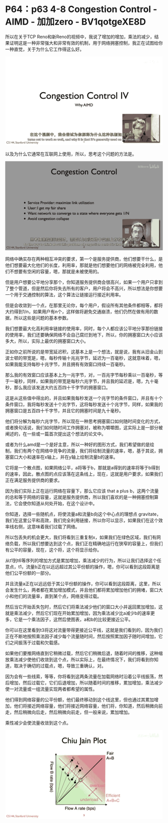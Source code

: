 # P64：p63 4-8 Congestion Control - AIMD - 加加zero - BV1qotgeXE8D

所以在关于TCP Reno和新Reno的视频中，我说了增加的增加，乘法的减少，结果证明这是一种非常强大和非常有效的机制，用于网络拥塞控制，我正在试图给你一种直觉，关于为什么它工作得这么好。



![](img/577b2523f042eff74817c31129a443ac_1.png)

以及为什么它通常在互联网上使用，所以，思考这个问题的方法是。

![](img/577b2523f042eff74817c31129a443ac_3.png)

网络中确实存在两种相互冲突的要求，第一个是服务提供商，他们想要干什么，是他们想要最大化他们的长度，利用率，那就是他们想要他们的网络被完全利用，他们不想要有空闲的容量，嗯，那就是未被使用的。

但是用户想要公平地分享那个，你知道服务提供商会很高兴，如果一个用户只拿到了整个管道，但是然后你将失去所有的客户，用户将会不高兴，所以想法是你想要一个用于交通控制的算法，这个算法让链接运行接近利用率。

但是会收敛到一个点，在那里无论你，每个用户，假设所有其他条件都相等，都将大约得到1/n，如果用户有n个，这样做将避免交通崩溃，他们仍然在做有用的数据，所以这些是问题的基本参数。

我们想要最大化高利用率链接的使用率，同时，每个人都应该公平地分享那份链接的使用率，我们还要确保网络不会自己腐烂到地下，所以，你的拥塞窗口大小应该多大，所以，实际上最优的拥塞窗口大小。

正如你之前所说的是带宽延迟积，这基本上是一个想法，就是说，我有从旧金山到波士顿的带宽是，嗯，每秒传输十兆兆字节，延迟为一百毫秒，这就意味着，嗯，如果我能支持每秒十兆字节，并且拥有有效窗口持续一百毫秒。

那么我的有效窗口应该基本上为一兆字节，对，一百兆字节每秒乘以一百毫秒，等于一毫秒，同样，如果我的带宽是每秒六兆字节，并且我的延迟是，嗯，九十毫秒，那么我应该发送大约五百四十千字节的拥塞窗口。

这是从这些值中得出的，并且如果我每秒发送一个兆字节的条件窗口，并且有十个条件窗口，我将每秒发送十个兆字节，这将每秒发送十个兆字节，同样，如果我的拥塞窗口是五百四十千字节，并且它的拥塞时间是九十毫秒。

他们将分解为每秒六兆字节，所以现在一种思考拥塞窗口如何随时间变化的方式，或者换句话说，我们如何随时间工作拥塞对，被称为嚼嚼图，这实际上是一部分被阐述的，在一些或一篇首次提出这个想法的论文中。

或者为什么amd是一个是好主意，所以一种好的图形方式，我们希望做的是绘制，我们有两个在网络中竞争的流量，我们将绘制流量的速率，嗯，基于其说，拥塞窗口大小和速率在x轴上，并在y轴上绘制流量b的速率。

它将是一个散点图，如果网络公平，a将等于b，那就是a得到的速率将等于b得到的速率，因此，散点图的点应该落在这条线上，现在，这就是用户要求，如果我们正在满足服务提供商的要求。

因为我们实际上正在运行网络在容量下，那么它应该 that a plus b，这两个流量的总和等于网络的容量，这就是服务提供商，所以我们喜欢的是一种拥塞控制算法，它会使你知道从何处开始，在这个设计中。

你知道，选择一些随机点，将使流量a和流量b向这个中心点的理想点 gravitate，我们在这里公平和高效，我们完全利用链接，所以你可以显示，如果我们在这个效率线右侧，这意味着我们过载了网络。

所以包丢失的机会更大，我们将看到三重复制x，如果我们在绿色区域，我们有网络负载，所以我们想要达到这个点，我们正在精确地运行在狭窄的容量上，但我们有公平的容量，现在，这个将，这个将显示给你。

从t1到t6等序列的增加方式是累加增加，乘法减少的行为，所以让我们选择这个任意点，t1，流量b正在以远远超过其公平份额的操作，嗯，你可以看到这段距离是他们公平份额的一部分。

并且流量a正在以远远低于其公平份额的操作，你可以看到这段距离，这里，所以会发生什么，两者都在累加增加模式，并且他们都将累加增加他们的拥堵，窗口大小和他们的流量率，直到某个点，网络变得过载。

然后当它开始丢失包时，然后它们将乘法减少他们的窗口大小并返回累加增加，这就是乘法减少，然后它们现在开始累加增加，因为乘法减少比a减少b的速率更多，它是一个乘法因子，这然后使图表，a和b的比较更接近公平。

你可以在这里看到t3将这对流量带得更接近公平线，这就是我们看到的，因为我们正在不断地按照乘法因子减少每个流量随时间，然后按照累加因子随时间增加，它们之间振荡于过载和欠载感。

如果他们要推网络直到它稍微过载，然后它们稍微后退，随着时间的推移，这种缩放乘法减少使他们收敛到这个点，所以实际上，在最终情况下，我们将看到你知道，取决于确切的过载点，嗯，导致三重确认，对。

因为会有一些线索，等等，你将看到这两条流量在加载网络时沿着公平线振荡，然后增加，然后过载它，它们后退增加，所以随着时间的推移，累加增加，乘法减少使一对流量或一组流量实现两者都希望的属性。

他们得到网络容量的公平份额，他们最终移动到这个线这里，但也通过其累加增加，他们将接近网络容量，他们将接近网络容量，他们将，你知道，然后稍微向前走，然后稍微向后走，然后稍微向前走，但一般来说，累加增加。

乘性减少会使流量收敛到这个点。

![](img/577b2523f042eff74817c31129a443ac_5.png)